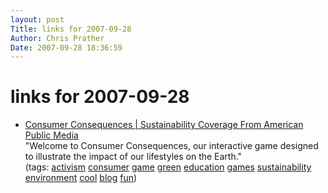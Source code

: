 ```yaml
---
layout: post
Title: links for 2007-09-28  
Author: Chris Prather
Date: 2007-09-28 18:36:59
---
```


# links for 2007-09-28
<ul class="delicious">
	<li>
		<div class="delicious-link"><a href="http://sustainability.publicradio.org/consumerconsequences/">Consumer Consequences | Sustainability Coverage From American Public Media</a></div>
		<div class="delicious-extended">"Welcome to Consumer Consequences, our interactive game designed to illustrate the impact of our lifestyles on the Earth."</div>
		<div class="delicious-tags">(tags: <a href="http://del.icio.us/perigrin/activism">activism</a> <a href="http://del.icio.us/perigrin/consumer">consumer</a> <a href="http://del.icio.us/perigrin/game">game</a> <a href="http://del.icio.us/perigrin/green">green</a> <a href="http://del.icio.us/perigrin/education">education</a> <a href="http://del.icio.us/perigrin/games">games</a> <a href="http://del.icio.us/perigrin/sustainability">sustainability</a> <a href="http://del.icio.us/perigrin/environment">environment</a> <a href="http://del.icio.us/perigrin/cool">cool</a> <a href="http://del.icio.us/perigrin/blog">blog</a> <a href="http://del.icio.us/perigrin/fun">fun</a>)</div>
	</li>
</ul>

